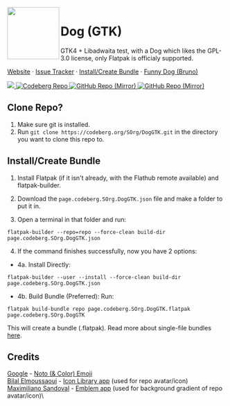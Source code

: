 <img style="vertical-align: middle;" src="https://codeberg.org/SOrg/RepoContent/raw/branch/content/svgs/DogGTKQT-Whatever.svg" width="120" height="120" align="left">

# Dog (GTK)
GTK4 + Libadwaita test, with a Dog which likes the GPL-3.0 license,
only Flatpak is officialy supported.

[Website](https://sorg.codeberg.page) ·
[Issue Tracker](https://codeberg.org/SOrg/DogGTK/issues) ·
[Install/Create Bundle](#install-create-bundle) ·
[Funny Dog (Bruno)](https://codeberg.org/SOrg/DogGTK/raw/branch/main/src/images/bjrunoada.jpg)

  <a href="https://codeberg.org/SOrg/DogGTK/src/branch/main/COPYING" title="License: GPL v3">
    <img src="https://img.shields.io/badge/License-GPL--3.0-blue.svg?style=for-the-badge">
  </a>
  <a href="https://codeberg.org/SOrg/DogGTK" title="Codeberg Repo">
    <img src="https://img.shields.io/badge/Codeberg-2185D0?style=for-the-badge&logo=Codeberg&logoColor=white" alt="Codeberg Repo">
  </a>
  <a href="https://github.com/SOrg-GitHub/DogGTK" title="GitHub Repo (Mirror)">
    <img src="https://img.shields.io/badge/github-%23121011.svg?style=for-the-badge&logo=github&logoColor=white" alt="GitHub Repo (Mirror)">
  </a>
  <a href="#install-create-bundle" title="Flatpak (Linux)">
    <img src="https://img.shields.io/static/v1?style=for-the-badge&message=Flatpak&color=4A90D9&logo=Flatpak&logoColor=FFFFFF&label=Build%20A" alt="GitHub Repo (Mirror)">
  </a>
</div>

<br/>

## Clone Repo?
1. Make sure git is installed.
2. Run ```git clone https://codeberg.org/SOrg/DogGTK.git``` in the directory you want to clone this repo to.

## Install/Create Bundle

1. Install Flatpak (if it isn't already, with the Flathub remote available) and flatpak-builder.

2. Download the ```page.codeberg.SOrg.DogGTK.json``` file and make a folder to put it in.

3. Open a terminal in that folder and run:
```
flatpak-builder --repo=repo --force-clean build-dir page.codeberg.SOrg.DogGTK.json
```

4. If the command finishes successfully, now you have 2 options:
* 4a. Install Directly: 
```
flatpak-builder --user --install --force-clean build-dir page.codeberg.SOrg.DogGTK.json
```

* 4b. Build Bundle (Preferred): Run: 
```
flatpak build-bundle repo page.codeberg.SOrg.DogGTK.flatpak page.codeberg.SOrg.DogGTK
``` 
This will create a bundle (.flatpak). Read more about single-file bundles [here](https://docs.flatpak.org/en/latest/single-file-bundles.html).

## Credits
[Google](https://about.google) - [Noto (& Color) Emoji](https://github.com/googlefonts/noto-emoji)\
[Bilal Elmoussaoui](https://belmoussaoui.com) - [Icon Library app](https://flathub.org/apps/org.gnome.design.IconLibrary) (used for repo avatar/icon)\
[Maximiliano Sandoval](https://gitlab.gnome.org/msandova) - [Emblem app](https://flathub.org/apps/org.gnome.design.Emblem) (used for background gradient of repo avatar/icon)\